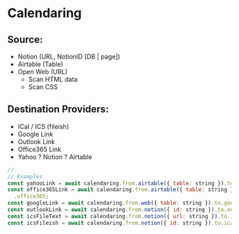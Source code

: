 # Calendaring

## Source:

- Notion (URL, NotionID [DB | page])
- Airtable (Table)
- Open Web (URL)
  - Scan HTML data
  - Scan CSS

## Destination Providers:

- ICal / ICS (fileish)
- Google Link
- Outlook Link
- Office365 Link
- Yahoo ? Notion ? Airtable

```js
//
// Examples
const yahooLink = await calendaring.from.airtable({ table: string }).to.yahoo;
const office365Link = await calendaring.from.airtable({ table: string }).to
  .office365;
const googleLink = await calendaring.from.web({ table: string }).to.googleCal;
const outlookLink = await calendaring.from.notion({ id: string }).to.outlook;
const icsFileText = await calendaring.from.notion({ url: string }).to.ical.text;
const icsFileish = await calendaring.from.notion({ id: string }).to.ical.blob;
```
